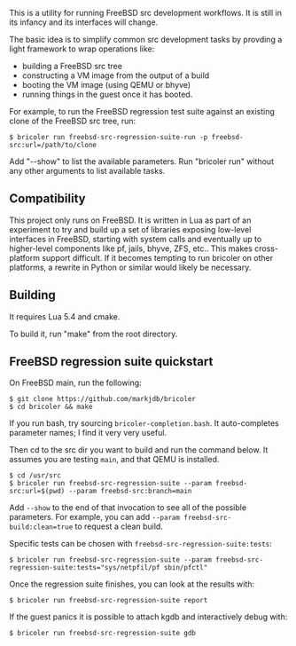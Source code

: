 This is a utility for running FreeBSD src development workflows.  It is still
in its infancy and its interfaces will change.

The basic idea is to simplify common src development tasks by provding a light
framework to wrap operations like:
- building a FreeBSD src tree
- constructing a VM image from the output of a build
- booting the VM image (using QEMU or bhyve)
- running things in the guest once it has booted.

For example, to run the FreeBSD regression test suite against an existing clone
of the FreeBSD src tree, run:

```
$ bricoler run freebsd-src-regression-suite-run -p freebsd-src:url=/path/to/clone
```

Add "--show" to list the available parameters.  Run "bricoler run" without any
other arguments to list available tasks.

## Compatibility

This project only runs on FreeBSD.  It is written in Lua as part of an experiment
to try and build up a set of libraries exposing low-level interfaces in FreeBSD,
starting with system calls and eventually up to higher-level components like
pf, jails, bhyve, ZFS, etc..  This makes cross-platform support difficult.  If
it becomes tempting to run bricoler on other platforms, a rewrite in Python or
similar would likely be necessary.

## Building

It requires Lua 5.4 and cmake.

To build it, run "make" from the root directory.

## FreeBSD regression suite quickstart

On FreeBSD main, run the following:

```
$ git clone https://github.com/markjdb/bricoler
$ cd bricoler && make
```

If you run bash, try sourcing `bricoler-completion.bash`.
It auto-completes parameter names; I find it very very useful.

Then cd to the src dir you want to build and run the command below.
It assumes you are testing `main`, and that QEMU is installed.

```
$ cd /usr/src
$ bricoler run freebsd-src-regression-suite --param freebsd-src:url=$(pwd) --param freebsd-src:branch=main
```

Add `--show` to the end of that invocation to see all of the possible parameters.
For example, you can add `--param freebsd-src-build:clean=true` to request a clean build.

Specific tests can be chosen with `freebsd-src-regression-suite:tests`:


```
$ bricoler run freebsd-src-regression-suite --param freebsd-src-regression-suite:tests="sys/netpfil/pf sbin/pfctl"
```

Once the regression suite finishes, you can look at the results with:

```
$ bricoler run freebsd-src-regression-suite report
```

If the guest panics it is possible to attach kgdb and interactively debug with:

```
$ bricoler run freebsd-src-regression-suite gdb
```

